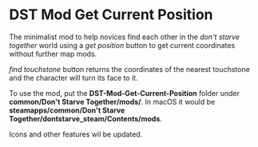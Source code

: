 # DST Mod Get Current Position
The minimalist mod to help novices find each other in the *don't starve together* world using a *get position* button to get current coordinates without further map mods.

*find touchstone* button returns the coordinates of the nearest touchstone and the character will turn its face to it.



To use the mod, put the **DST-Mod-Get-Current-Position** folder under **common/Don't Starve Together/mods/**. In macOS it would be **steamapps/common/Don't Starve Together/dontstarve_steam/Contents/mods**.

Icons and other features wil be updated.
